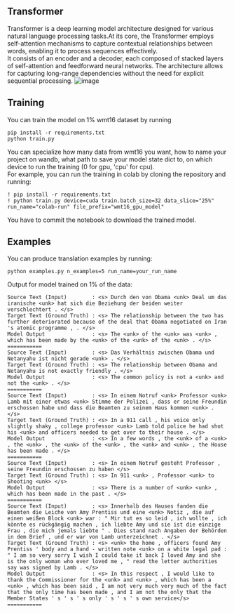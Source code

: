 ## Transformer
Transformer is a deep learning model architecture designed for various natural language
processing tasks.At its core, the Transformer employs self-attention mechanisms to capture
contextual relationships between words, enabling it to process sequences effectively. </br>
It consists of an encoder and a decoder, each composed of stacked layers of self-attention
and feedforward neural networks. The architecture allows for capturing long-range dependencies
without the need for explicit sequential processing.
![image](https://github.com/Nospoko/annotated-transformer/assets/74838859/b622628f-7b3d-4061-ae4d-4fcc7905aba6)

## Training
You can train the model on 1% wmt16 dataset by running
```shell
pip install -r requirements.txt
python train.py
```
You can specialize how many data from wmt16 you want, how to name your project on wandb, what
path to save your model state dict to, on which device to run the training (0 for gpu, 'cpu' for cpu). </br>
For example, you can run the training in colab by cloning the repository and running:
```shell
! pip install -r requirements.txt
! python train.py device=cuda train.batch_size=32 data_slice="25%" run_name="colab-run" file_prefix="wmt16_gpu_model"
```
You have to commit the notebook to download the trained model.

## Examples
You can produce translation examples by running:
```shell
python examples.py n_examples=5 run_name=your_run_name
```
Output for model trained on 1% of the data:
```
Source Text (Input)        : <s> Durch den von Obama <unk> Deal um das iranische <unk> hat sich die Beziehung der beiden weiter verschlechtert . </s>
Target Text (Ground Truth) : <s> The relationship between the two has further deteriorated because of the deal that Obama negotiated on Iran 's atomic programme , . </s>
Model Output               : <s> The <unk> of the <unk> was <unk> , which has been made by the <unk> of the <unk> of the <unk> . </s>
===========
Source Text (Input)        : <s> Das Verhältnis zwischen Obama und Netanyahu ist nicht gerade <unk> . </s>
Target Text (Ground Truth) : <s> The relationship between Obama and Netanyahu is not exactly friendly . </s>
Model Output               : <s> The common policy is not a <unk> and not the <unk> . </s>
===========
Source Text (Input)        : <s> In einem Notruf <unk> Professor <unk> Lamb mit einer etwas <unk> Stimme der Polizei , dass er seine Freundin erschossen habe und dass die Beamten zu seinem Haus kommen <unk> . </s>
Target Text (Ground Truth) : <s> In a 911 call , his voice only slightly shaky , college professor <unk> Lamb told police he had shot his <unk> and officers needed to get over to their house . </s>
Model Output               : <s> In a few words , the <unk> of a <unk> , the <unk> , the <unk> of the <unk> , the <unk> and <unk> , the House has been made . </s>
===========
Source Text (Input)        : <s> In einem Notruf gesteht Professor , seine Freundin erschossen zu haben </s>
Target Text (Ground Truth) : <s> In 911 <unk> , Professor <unk> to Shooting <unk> </s>
Model Output               : <s> There is a number of <unk> <unk> , which has been made in the past . </s>
===========
Source Text (Input)        : <s> Innerhalb des Hauses fanden die Beamten die Leiche von Amy Prentiss und eine <unk> Notiz , die auf einen weißen Block <unk> war : " Mir tut es so leid , ich wollte , ich könnte es rückgängig machen , ich liebte Amy und sie ist die einzige Frau , die mich jemals liebte " . Dies stand nach Angaben der Behörden in dem Brief , und er war von Lamb unterzeichnet . </s>
Target Text (Ground Truth) : <s> <unk> the home , officers found Amy Prentiss ' body and a hand - written note <unk> on a white legal pad : " I am so very sorry I wish I could take it back I loved Amy and she is the only woman who ever loved me , " read the letter authorities say was signed by Lamb . </s>
Model Output               : <s> In this respect , I would like to thank the Commissioner for the <unk> and <unk> , which has been a <unk> , which has been said , I am not very much very much of the fact that the only time has been made , and I am not the only that the Member States ' s ' s ' s only ' s ' s ' s own service</s>
===========
```
